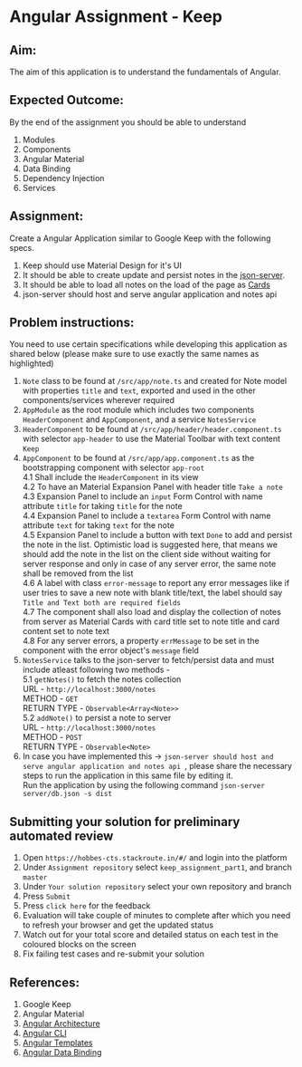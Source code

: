 # Angular Assignment - Keep

## Aim:

The aim of this application is to understand the fundamentals of Angular.

## Expected Outcome:

By the end of the assignment you should be able to understand

1.  Modules
2.  Components
3.  Angular Material
4.  Data Binding
5.  Dependency Injection
6.  Services

## Assignment:

Create a Angular Application similar to Google Keep with the following specs.

1.  Keep should use Material Design for it's UI
2.  It should be able to create update and persist notes in the [json-server](https://www.npmjs.com/package/json-server).
3.  It should be able to load all notes on the load of the page as [Cards](https://material.angular.io/components/card/overview)
4.  json-server should host and serve angular application and notes api  

## Problem instructions:

You need to use certain specifications while developing this application as shared below (please make sure to use exactly the same names as highlighted)  

1. `Note` class to be found at `/src/app/note.ts` and created for Note model with properties `title` and `text`, exported and used in the other components/services wherever required
2. `AppModule` as the root module which includes two components `HeaderComponent` and `AppComponent`, and a service `NotesService`  
3. `HeaderComponent` to be found at `/src/app/header/header.component.ts` with selector `app-header` to use the Material Toolbar with text content `Keep`
4. `AppComponent` to be found at `/src/app/app.component.ts` as the bootstrapping component with selector `app-root`  
	4.1 Shall include the `HeaderComponent` in its view   
	4.2 To have an Material Expansion Panel with header title `Take a note`  
	4.3 Expansion Panel to include an `input` Form Control with name attribute `title` for taking `title` for the note   
	4.4 Expansion Panel to include a `textarea` Form Control with name attribute `text` for taking `text` for the note  
	4.5 Expansion Panel to include a button with text `Done` to add and persist the note in the list. Optimistic load is suggested here, that means we should add the note in the list on the client side without waiting for server response and only in case of any server error, the same note shall be removed from the list  
	4.6  A label with class `error-message` to report any error messages like if user tries to save a new note with blank title/text, the label should say `Title and Text both are required fields`  
	4.7 The component shall also load and display the collection of notes from server as Material Cards with card title set to note title and card content set to note text  
	4.8 For any server errors, a property `errMessage` to be set in the component with the error object's `message` field  
5. `NotesService` talks to the json-server to fetch/persist data and must include atleast following two methods -  
	5.1 `getNotes()` to fetch the notes collection  
	URL - `http://localhost:3000/notes`  
	METHOD - `GET`  
	RETURN TYPE - `Observable<Array<Note>>`  
	5.2 `addNote()` to persist a note to server  
	URL - `http://localhost:3000/notes`  
	METHOD - `POST`  
	RETURN TYPE - `Observable<Note>`  
6. In case you have implemented this -> `json-server should host and serve angular application and notes api `, please share the necessary steps to run the application in this same file  by editing it.  
  Run the application by using the following command
	`json-server server/db.json -s dist`

## Submitting your solution for preliminary automated review  
1. Open `https://hobbes-cts.stackroute.in/#/` and login into the platform  
2. Under `Assignment repository` select `keep_assignment_part1`, and branch `master`
3. Under `Your solution repository` select your own repository and branch
4. Press `Submit`
5. Press `click here` for the feedback
6. Evaluation will take couple of minutes to complete after which you need to refresh your browser and get the updated status
7. Watch out for your total score and detailed status on each test in the coloured blocks on the screen
8. Fix failing test cases and re-submit your solution

## References:

1.  Google Keep
2.  Angular Material
3.  [Angular Architecture](https://angular.io/guide/architecture)
4.  [Angular CLI](https://cli.angular.io/)
5.  [Angular Templates](https://angular.io/guide/architecture#templates)
6.  [Angular Data Binding](https://angular.io/guide/architecture#data-binding)
